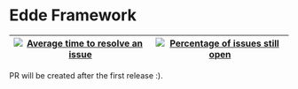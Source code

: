 # Edde Framework

| [![Average time to resolve an issue](http://isitmaintained.com/badge/resolution/edde-framework/edde-framework.svg)](http://isitmaintained.com/project/edde-framework/edde-framework "Average time to resolve an issue") | [![Percentage of issues still open](http://isitmaintained.com/badge/open/edde-framework/edde-framework.svg)](http://isitmaintained.com/project/edde-framework/edde-framework "Percentage of issues still open") | 
| --- | --- |

PR will be created after the first release :).
